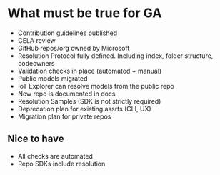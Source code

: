 # What must be true for GA

- Contribution guidelines published
- CELA review
- GitHub repos/org owned by Microsoft
- Resolution Protocol fully defined. Including index, folder structure, codeowners
- Validation checks in place (automated + manual)
- Public models migrated
- IoT Explorer can resolve models from the public repo
- New repo is documented in docs
- Resolution Samples (SDK is not strictly required)
- Deprecation plan for existing assrts (CLI, UX)
- Migration plan for private repos

## Nice to have

- All checks are automated
- Repo SDKs include resolution